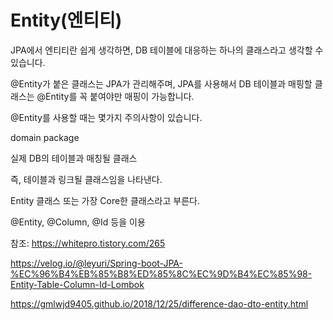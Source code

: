 Entity(엔티티)
===

JPA에서 엔티티란 쉽게 생각하면, DB 테이블에 대응하는 하나의 클래스라고 생각할 수 있습니다.

 @Entity가 붙은 클래스는 JPA가 관리해주며, JPA를 사용해서 DB 테이블과 매핑할 클래스는 @Entity를 꼭 붙여야만 매핑이 가능합니다.

 @Entity를 사용할 때는 몇가지 주의사항이 있습니다. 
 
 domain package

실제 DB의 테이블과 매칭될 클래스

즉, 테이블과 링크될 클래스임을 나타낸다.

Entity 클래스 또는 가장 Core한 클래스라고 부른다.

@Entity, @Column, @Id 등을 이용

참조: https://whitepro.tistory.com/265

https://velog.io/@leyuri/Spring-boot-JPA-%EC%96%B4%EB%85%B8%ED%85%8C%EC%9D%B4%EC%85%98-Entity-Table-Column-Id-Lombok

https://gmlwjd9405.github.io/2018/12/25/difference-dao-dto-entity.html

